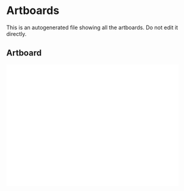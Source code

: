 # Artboards

This is an autogenerated file showing all the artboards. Do not edit it directly.

## Artboard

![Artboard](./.exportedArtboards/Test/Artboard.png)

